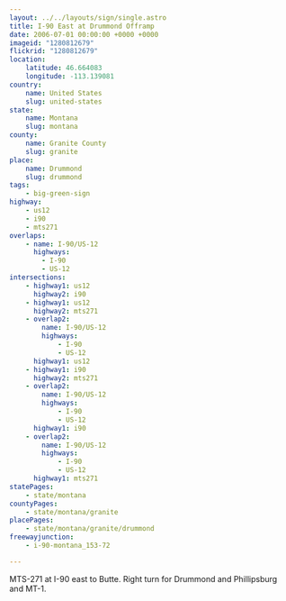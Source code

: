 ```yaml
---
layout: ../../layouts/sign/single.astro
title: I-90 East at Drummond Offramp
date: 2006-07-01 00:00:00 +0000 +0000
imageid: "1280812679"
flickrid: "1280812679"
location:
    latitude: 46.664083
    longitude: -113.139081
country:
    name: United States
    slug: united-states
state:
    name: Montana
    slug: montana
county:
    name: Granite County
    slug: granite
place:
    name: Drummond
    slug: drummond
tags:
    - big-green-sign
highway:
    - us12
    - i90
    - mts271
overlaps:
    - name: I-90/US-12
      highways:
        - I-90
        - US-12
intersections:
    - highway1: us12
      highway2: i90
    - highway1: us12
      highway2: mts271
    - overlap2:
        name: I-90/US-12
        highways:
            - I-90
            - US-12
      highway1: us12
    - highway1: i90
      highway2: mts271
    - overlap2:
        name: I-90/US-12
        highways:
            - I-90
            - US-12
      highway1: i90
    - overlap2:
        name: I-90/US-12
        highways:
            - I-90
            - US-12
      highway1: mts271
statePages:
    - state/montana
countyPages:
    - state/montana/granite
placePages:
    - state/montana/granite/drummond
freewayjunction:
    - i-90-montana_153-72

---
```

MTS-271 at I-90 east to Butte.  Right turn for Drummond and Phillipsburg and MT-1.